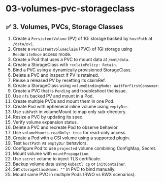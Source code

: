 # 03-volumes-pvc-storageclass

## ✅ 3. **Volumes, PVCs, Storage Classes**

1. Create a `PersistentVolume` (PV) of 1Gi storage backed by `hostPath` at `/data/pv1`.
2. Create a `PersistentVolumeClaim` (PVC) of 1Gi storage using `ReadWriteOnce` access mode.
3. Create a Pod that uses a PVC to mount data at `/mnt/data`.
4. Create a StorageClass with `reclaimPolicy: Retain`.
5. Bind a PVC using a dynamically provisioned StorageClass.
6. Delete a PVC and inspect if PV is retained.
7. Reuse a released PV by resetting its claimRef.
8. Create a StorageClass using `volumeBindingMode: WaitForFirstConsumer`.
9. Create a PVC that is `Pending` and troubleshoot the issue.
10. Use `nfs` backed PV and mount in a Pod.
11. Create multiple PVCs and mount them in one Pod.
12. Create Pod with ephemeral inline volume using `emptyDir`.
13. Use `subPath` in volumeMount to map only sub-directory.
14. Resize a PVC by updating its spec.
15. Verify volume expansion status.
16. Delete a PVC and recreate Pod to observe behavior.
17. Use `volumeMounts.readOnly: true` for read-only access.
18. Create a Pod with a CSI volume using a supported plugin.
19. Test `hostPath` vs `emptyDir` behaviors.
20. Configure Pod to use `projected` volume combining ConfigMap, Secret.
21. Mount volume with `mountPropagation`.
22. Use `secret` volume to inject TLS certificate.
23. Backup volume data using `kubectl cp` or `initContainer`.
24. Set `storageClassName: ""` in PVC to bind manually.
25. Mount same PVC in multiple Pods (RWO vs RWX scenarios).
